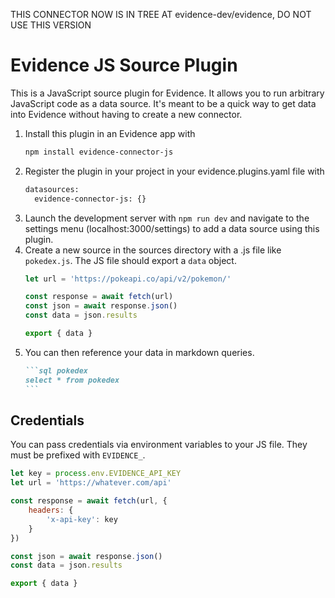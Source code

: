 THIS CONNECTOR NOW IS IN TREE AT evidence-dev/evidence, DO NOT USE THIS VERSION

# Evidence JS Source Plugin

This is a JavaScript source plugin for Evidence. It allows you to run arbitrary JavaScript code as a data source. It's meant to be a quick way to get data into Evidence without having to create a new connector.

1. Install this plugin in an Evidence app with
    ```bash
    npm install evidence-connector-js
    ```
2. Register the plugin in your project in your evidence.plugins.yaml file with
    ```bash
    datasources:
      evidence-connector-js: {}
    ```
3. Launch the development server with `npm run dev` and navigate to the settings menu (localhost:3000/settings) to add a data source using this plugin.
4. Create a new source in the sources directory with a .js file like `pokedex.js`. The JS file should export a `data` object.
    ```javascript
    let url = 'https://pokeapi.co/api/v2/pokemon/'

    const response = await fetch(url)
    const json = await response.json()
    const data = json.results

    export { data }
    ```
5. You can then reference your data in markdown queries.
    ````markdown
    ```sql pokedex
    select * from pokedex
    ```
    ````

## Credentials

You can pass credentials via environment variables to your JS file. They must be prefixed with `EVIDENCE_`.

```javascript
let key = process.env.EVIDENCE_API_KEY
let url = 'https://whatever.com/api'

const response = await fetch(url, {
    headers: {
        'x-api-key': key
    }
})

const json = await response.json()
const data = json.results

export { data }
```


